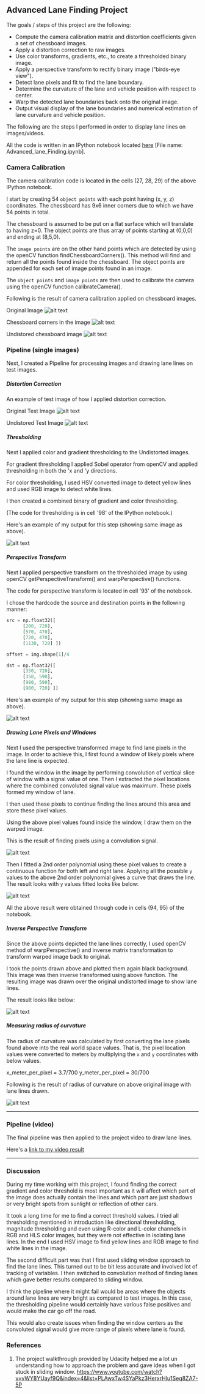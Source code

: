 ## Advanced Lane Finding Project

The goals / steps of this project are the following:

* Compute the camera calibration matrix and distortion coefficients given a set of chessboard images.
* Apply a distortion correction to raw images.
* Use color transforms, gradients, etc., to create a thresholded binary image.
* Apply a perspective transform to rectify binary image ("birds-eye view").
* Detect lane pixels and fit to find the lane boundary.
* Determine the curvature of the lane and vehicle position with respect to center.
* Warp the detected lane boundaries back onto the original image.
* Output visual display of the lane boundaries and numerical estimation of lane curvature and vehicle position.

[//]: # (Image References)
[im1]: ./output_images/0_Chessboard/1_Original_Image.jpg "Chessboard Original"

[im2]: ./output_images/0_Chessboard/2_Draw_Corners.jpg "Chessboard Corners"

[im3]: ./output_images/0_Chessboard/3_Undistorted_img.jpg "Chessboard Undistorted"

[im4]: ./test_images/test6.jpg "Test Image Original"

[im5]: ./output_images/1_Undistorted_Test_Img/img_frame_0.jpg "Test Image Undistorted"

[im6]: ./output_images/2_Thresholded_Img/img_frame_0.jpg "Test Image Thresholded"

[im7]: ./output_images/3_Warped_Img/img_frame_0.jpg "Test Image Warped"

[im8]: ./output_images/4_Sliding_Window/img_frame_0.jpg "Test Image Sliding Window"

[im9]: ./output_images/5_Sliding_Window_Lane_Line/img_frame_0.jpg "Test Image Sliding Window With Lane Lines"

[im10]: ./output_images/6_Unwarped_Lines_On_Road/img_frame_0.jpg "Test Image Inverse Warped"

[im11]: ./output_images/7_Unwarped_Lines_Text_Fill/img_frame_0.jpg "Test Image Inverse Warped With Text and lane area filled"




The following are the steps I performed in order to display lane lines on images/videos.

All the code is written in an IPython notebook located
[here](https://github.com/harsh6292/Advanced_Lane_Finding_CarND/blob/master/Advanced_lane_Finding.ipynb) [File name: Advanced_lane_Finding.ipynb].

### Camera Calibration

The camera calibration code is located in the cells (27, 28, 29) of the above IPython notebook.

I start by creating 54 `object points` with each point having (x, y, z) coordinates. The chessboard has 9x6 inner corners due to which we have 54 points in total.

The chessboard is assumed to be put on a flat surface which will translate to having z=0. The object points are thus array of points starting at (0,0,0) and ending at (8,5,0).

The `image points` are on the other hand points which are detected by using the openCV function findChessboardCorners(). This method will find and return all the points found inside the chessboard. The object points are appended for each set of image points found in an image.

The `object points` and `image points` are then used to calibrate the camera using the openCV function calibrateCamera().

Following is the result of camera calibration applied on chessboard images.

Original Image
![alt text][im1]

Chessboard corners in the image
![alt text][im2]

Undistored chessboard image
![alt text][im3]



### Pipeline (single images)
Next, I created a Pipeline for processing images and drawing lane lines on test images.



##### Distortion Correction
An example of test image of how I applied distortion correction.

Original Test Image
![alt text][im4]

Undistored Test Image
![alt text][im5]



##### Thresholding
Next I applied color and gradient thresholding to the Undistorted images.

For gradient thresholding I applied Sobel operator from openCV and applied thresholding in both the 'x and 'y directions.

For color thresholding, I used HSV converted image to detect yellow lines and used RGB image to detect white lines.

I then created a combined binary of gradient and color thresholding.

(The code for thresholding is in cell '98' of the IPython notebook.)

Here's an example of my output for this step (showing same image as above).

![alt text][im6]


##### Perspective Transform
Next I applied perspective transform on the thresholded image by using openCV getPerspectiveTransform() and warpPerspective() functions.

The code for perspective transform is located in cell '93' of the notebook.

I chose the hardcode the source and destination points in the following manner:

```python
src = np.float32([
      [200, 720],
      [570, 470],
      [720, 470],
      [1130, 720] ])

offset = img.shape[1]/4

dst = np.float32([
      [350, 720],
      [350, 590],
      [980, 590],
      [980, 720] ])
```


Here's an example of my output for this step (showing same image as above).


![alt text][im7]


##### Drawing Lane Pixels and Windows
Next I used the perspective transformed image to find lane pixels in the image. In order to achieve this, I first found a window of likely pixels where the lane line is expected.

I found the window in the image by performing convolution of vertical slice of window with a signal value of one. Then I extracted the pixel locations where the combined convoluted signal value was maximum. These pixels formed my window of lane.

I then used these pixels to continue finding the lines around this area and store these pixel values.

Using the above pixel values found inside the window, I draw them on the warped image.

This is the result of finding pixels using a convolution signal.

![alt text][im8]



Then I fitted a 2nd order polynomial using these pixel values to create a continuous function for both left and right lane. Applying all the possible `y` values to the above 2nd order polynomial gives a curve that draws the line. The result looks with `y` values fitted looks like below:

![alt text][im9]

All the above result were obtained through code in cells (94, 95) of the notebook.

##### Inverse Perspective Transform
Since the above points depicted the lane lines correctly, I used openCV method of warpPerspective() and inverse matrix transformation to transform warped image back to original.

I took the points drawn above and plotted them again black background. This image was then inverse transformed using above function. The resulting image was drawn over the original undistorted image to show lane lines.

The result looks like below:

![alt text][im10]


##### Measuring radius of curvature
The radius of curvature was calculated by first converting the lane pixels found above into the real world space values. That is, the pixel location values were converted to meters by multiplying the `x` and `y` coordinates with below values.

x_meter_per_pixel = 3.7/700
y_meter_per_pixel = 30/700

Following is the result of radius of curvature on above original image with lane lines drawn.

![alt text][im11]


---

### Pipeline (video)

The final pipeline was then applied to the project video to draw lane lines.

Here's a [link to my video result](./project_video_output.mp4)

---

### Discussion
During my time working with this project, I found finding the correct gradient and color threshold is most important as it will affect which part of the image does actually contain the lines and which part are just shadows or very bright spots from sunlight or reflection of other cars.

It took a long time for me to find a correct threshold values. I tried all thresholding mentioned in introduction like directional thresholding, magnitude thresholding and even using R-color and L-color channels in RGB and HLS color images, but they were not effective in isolating lane lines. In the end I used HSV image to find yellow lines and RGB image to find white lines in the image.

The second difficult part was that I first used sliding window approach to find the lane lines. This turned out to be bit less accurate and involved lot of tracking of variables. I then switched to convolution method of finding lanes which gave better results compared to sliding window.


I think the pipeline where it might fail would be areas where the objects around lane lines are very bright as compared to test images. In this case, the thresholding pipeline would certainly have various false positives and would make the car go off the road.

This would also create issues when finding the window centers as the convoluted signal would give more range of pixels where lane is found.


### References
1. The project walkthrough provided by Udacity helped me a lot un understanding how to approach the problem and gave ideas when I got stuck in sliding window.
https://www.youtube.com/watch?v=vWY8YUayf9Q&index=4&list=PLAwxTw4SYaPkz3HerxrHlu1Seq8ZA7-5P
